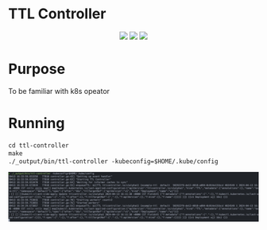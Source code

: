 # TTL Controller
<p align="center">
    <a href="https://github.com/enamespace/ttl-controller/graphs/contributors" alt="Contributors">
        <img src="https://img.shields.io/github/contributors/enamespace/ttl-controller" /></a>
    <a href="https://github.com/enamespace/ttl-controller/pulse" alt="Activity">
        <img src="https://img.shields.io/github/commit-activity/m/enamespace/ttl-controller" /></a>
    <a><img src="https://img.shields.io/badge/language-go-green.svg" /></a>
</p>

# Purpose
To be familiar with k8s opeator
# Running
```
cd ttl-controller
make 
./_output/bin/ttl-controller -kubeconfig=$HOME/.kube/config 
```
![ttl-1](./docs/images/ttl-1.jpg)